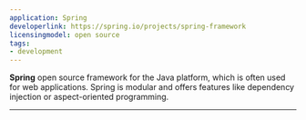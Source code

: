 ```yaml
---
application: Spring
developerlink: https://spring.io/projects/spring-framework
licensingmodel: open source
tags:
- development
---
```

__Spring__ open source framework for the Java platform, which is often used for web applications.
Spring is modular and offers features like dependency injection or aspect-oriented programming.

---
